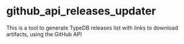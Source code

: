 # github_api_releases_updater
This is a tool to generate TypeDB releases list with links to download artifacts, using the GitHub API
